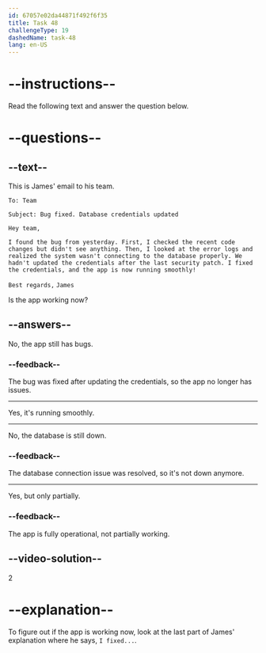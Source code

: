 ```yaml
---
id: 67057e02da44871f492f6f35
title: Task 48
challengeType: 19
dashedName: task-48
lang: en-US
---
```


<!-- READING -->

# --instructions--

Read the following text and answer the question below.

# --questions--

## --text--

This is James' email to his team.

`To: Team`

`Subject: Bug fixed. Database credentials updated`

`Hey team,`

`I found the bug from yesterday. First, I checked the recent code changes but didn't see anything. Then, I looked at the error logs and realized the system wasn't connecting to the database properly. We hadn't updated the credentials after the last security patch. I fixed the credentials, and the app is now running smoothly!`

`Best regards,`
`James`

Is the app working now?

## --answers--

No, the app still has bugs.

### --feedback--

The bug was fixed after updating the credentials, so the app no longer has issues.

---

Yes, it's running smoothly.

---

No, the database is still down.

### --feedback--

The database connection issue was resolved, so it's not down anymore.

---

Yes, but only partially.

### --feedback--

The app is fully operational, not partially working.

## --video-solution--

2

# --explanation--

To figure out if the app is working now, look at the last part of James' explanation where he says, `I fixed...`.
